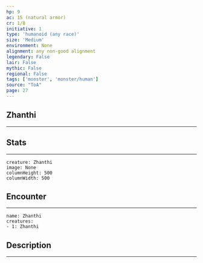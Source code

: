 ```yaml
---
hp: 9
ac: 15 (natural armor)
cr: 1/8
initiative: 1
type: 'humanoid (any race)'    
size: 'Medium'
environment: None
alignment: any non-good alignment
legendary: False
lair: False
mythic: False
regional: False
tags: ['monster', 'monster/human']
source: "ToA"
page: 27
---
```


## Zhanthi
---



## Stats
---

```statblock
creature: Zhanthi
image: None
columnHeight: 500
columnWidth: 500
```

## Encounter
---

```encounter-table
name: Zhanthi
creatures:
- 1: Zhanthi
```

## Description
---




